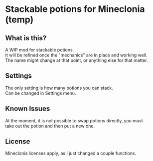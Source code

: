 Stackable potions for Mineclonia (temp)
===================================

What is this?
---------------
A WIP mod for stackable potions.  
It will be refined once the "mechanics" are in place and working well.  
The name might change at that point, or anything else for that matter.

Settings
---------------
The only setting is how many potions you can stack.  
Can be changed in Settings menu.  

Known Issues
---------------
At the moment, it is not possible to swap potions directly, you must  
take out the potion and then put a new one.  

License
---------------
Mineclonia licenses apply, as I just changed a couple functions.

